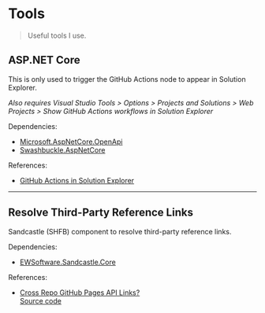 # Tools
> Useful tools I use.


## ASP.NET Core
This is only used to trigger the GitHub Actions node to appear in Solution Explorer.

_Also requires Visual Studio Tools > Options > Projects and Solutions > Web Projects > Show GitHub Actions workflows in Solution Explorer_

Dependencies:
- [Microsoft.AspNetCore.OpenApi](https://www.nuget.org/packages/Microsoft.AspNetCore.OpenApi)
- [Swashbuckle.AspNetCore](https://www.nuget.org/packages/Swashbuckle.AspNetCore) 

References:
- [GitHub Actions in Solution Explorer](https://blog.elmah.io/9-hidden-features-in-visual-studio-that-you-may-not-know/)
---


## Resolve Third-Party Reference Links
Sandcastle (SHFB) component to resolve third-party reference links.

Dependencies:
- [EWSoftware.Sandcastle.Core](https://www.nuget.org/packages/EWSoftware.Sandcastle.Core)

References:
- [Cross Repo GitHub Pages API Links?](https://github.com/EWSoftware/SHFB/issues/998)\
[Source code](https://github.com/GridProtectionAlliance/ResolveThirdPartyReferenceLinks)
